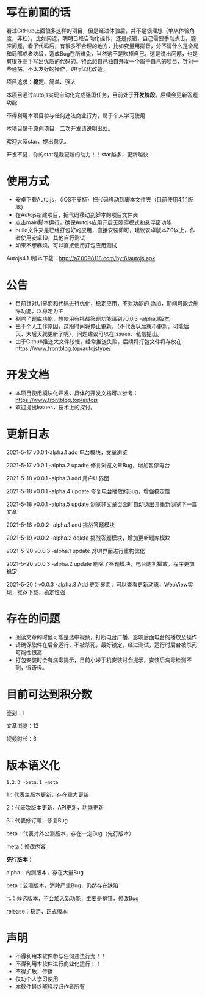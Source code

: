 

# 写在前面的话

看过GitHub上面很多这样的项目，但是经过体验后，并不是很理想（单从体验角度，非杠），比如闪退，明明已经自动化操作，还是报错，自己需要手动点击，题库问题，看了代码后，有很多不合理的地方，比如变量用拼音，分不清什么是全局和局部或者块级，造成Bug在所难免，当然这不是吹捧自己，这是说出问题，也是有很多高手写出优质的代码的。特此想自己独自开发一个属于自己的项目，针对一些通病，不太友好的操作，进行优化改造。

项目追求：**稳定**、简单、强大

本项目通过autojs实现自动化完成强国任务，目前处于**开发阶段**。后续会更新答题功能

不得利用本项目参与任何违法商业行为，属于个人学习使用

本项目属于原创项目，二次开发请说明出处。

欢迎大家star，提出意见。

开发不易，你的star是我更新的动力！！star越多，更新越快！



# 使用方式

- 安卓下载Auto.js，（IOS不支持）把代码移动到脚本文件夹（目前使用4.1.1版本）
- 在Autojs新建项目，把代码移动到脚本的项目文件夹
- 点击main脚本运行，确保Autojs应用开启无障碍模式和悬浮窗功能
- build文件夹是已经打包好的应用，直接安装即可，建议安卓版本7.0以上，作者使用安卓10，其他自行测试
- 如果不想麻烦，可以直接使用打包应用测试

Autojs4.1.1版本下载：http://a7.0098118.com/hyt6/autojs.apk

# 公告

- 目前针对UI界面和代码进行优化，稳定应用，不对功能的 添加，期间可能会删除功能，以稳定为主
- 剔除了题库功能，想使用有挑战答题功能请到v0.0.3 -alpha.1版本。
- 由于个人工作原因，这段时间将停止更新，（不代表以后就不更新，可能后天、大后天就更新了呢），问题建议可以在Issues、私信提出。
- 由于Github推送大文件较慢，经常推送失败，后续将打包文件将存放在：https://www.frontblog.top/autojstype/

# 开发文档

- 本项目使用模块化开发，具体的开发文档可以参考：https://www.frontblog.top/autojs
- 欢迎提出Issues，技术上的探讨。

# 更新日志

2021-5-17   v0.0.1-alpha.1   add    电台模块，文章浏览

2021-5-17   v0.0.1 -alpha.2   upadte  修复浏览文章Bug，增加暂停电台

2021-5-18   v0.0.1 -alpha.3    add    用户UI界面

2021-5-18  v0.0.1 -alpha.4    update  修复电台播放的Bug，增强稳定性

2021-5-18  v0.0.1 -alpha.5    update  浏览非文章页面时自动退出并重新浏览下一篇文章

2021-5-18  v0.0.2 -alpha.1     add    挑战答题模块

2021-5-19 v0.0.2 -alpha.2     delete  挑战答题模块，增加更新题库模块

2021-5-20 v0.0.3 -alpha.1     update  对UI界面进行重构优化

2021-5-20  v0.0.3 -alpha.2     update  剔除了答题模块，电台随机播放，程序更加稳定

2021-5-20：v0.0.3 -alpha.3    Add  更新界面，可以查看更新动态，WebView实现，推荐下载，稳定性强

# 存在的问题

- 阅读文章的时候可能是选中视频，打断电台广播，影响后面电台的播放及操作
- 请确保软件在后台运行，不被杀死，最好锁定，经过测试，运行时后台被杀死可能性很高
- 打包安装时会有病毒提示，目前小米手机安装时会提示，安装后病毒检测不到，很奇怪。

# 目前可达到积分数

签到：1

文章浏览：12

视频时长：6

# 版本语义化

```
1.2.3 -beta.1 +meta
```

1：代表主版本更新，存在重大更新

2：代表次版本更新，API更新，功能更新

3：代表修订号，修复Bug

beta：代表对外公测版本，存在一定Bug（先行版本）

meta：修改内容

**先行版本**：

alpha：内测版本，存在大量Bug

beta：公测版本，消除严重Bug，仍然存在缺陷

rc：候选版本，不会加入新功能，主要是排错，修改Bug

release：稳定，正式版本

# 声明

- 不得利用本软件参与任何违法行为！！
- 不得利用本软件进行商业化运行！！
- 不得扩散，传播
- 仅功个人学习使用
- 本软件最终解释权归作者所有

